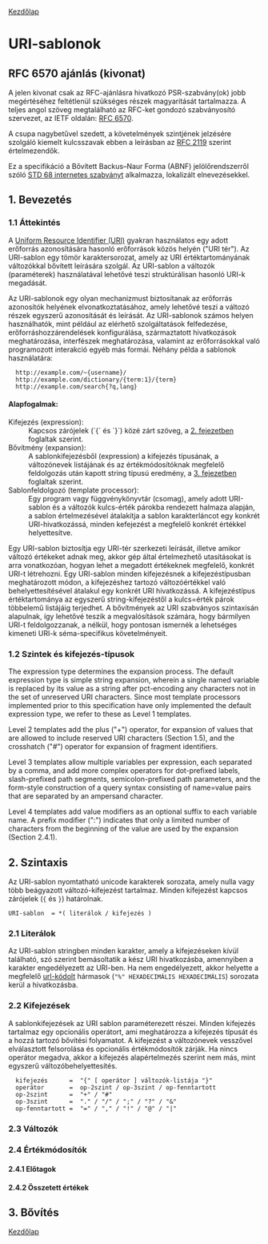 [Kezdőlap](../README.md)

# URI-sablonok

## RFC 6570 ajánlás (kivonat)

A jelen kivonat csak az RFC-ajánlásra hivatkozó PSR-szabvány(ok) jobb megértéséhez
feltétlenül szükséges részek magyarítását tartalmazza. A teljes angol szöveg megtalálható
az RFC-ket gondozó szabványosító szervezet, az IETF oldalán: [RFC 6570](https://datatracker.ietf.org/doc/html/rfc6570).

A csupa nagybetűvel szedett, a követelmények szintjének jelzésére szolgáló kiemelt
kulcsszavak ebben a leírásban az [RFC 2119](2119.md) szerint értelmezendők.

Ez a specifikáció a Bővített Backus–Naur Forma (ABNF) jelölőrendszerről szóló
[STD 68 internetes szabványt](5234.md) alkalmazza, lokalizált elnevezésekkel.

## 1. Bevezetés

### 1.1 Áttekintés

A [Uniform Resource Identifier (URI)](3986.md) gyakran használatos egy adott
erőforrás azonosítására hasonló erőforrások közös helyén ("URI tér"). Az URI-sablon
egy tömör karaktersorozat, amely az URI értéktartományának változókkal bővített
leírására szolgál. Az URI-sablon a változók (paraméterek) használatával lehetővé
teszi struktúrálisan hasonló URI-k megadását.

Az URI-sablonok egy olyan mechanizmust biztosítanak az erőforrás azonosítók helyének
elvonatkoztatásához, amely lehetővé teszi a változó részek egyszerű azonosítását
és leírását. Az URI-sablonok számos helyen használhatók, mint például az elérhető
szolgáltatások felfedezése, erőforráshozzárendelések konfigurálása, származtatott
hivatkozások meghatározása, interfészek meghatározása, valamint az erőforrásokkal
való programozott interakció egyéb más formái. Néhány példa a sablonok használatára:

```
  http://example.com/~{username}/
  http://example.com/dictionary/{term:1}/{term}
  http://example.com/search{?q,lang}

```

#### Alapfogalmak:

<dl>
  <dt>Kifejezés (expression):</dt>
  <dd>
    Kapcsos zárójelek (`{` és `}`) közé zárt szöveg, a <a href="#2-szintaxis">2. fejezetben</a>
    foglaltak szerint.
  </dd>
  <dt>Bővítmény (expansion):</dt>
  <dd>
    A sablonkifejezésből (expression) a kifejezés típusának, a változónevek listájának
    és az értékmódosítóknak megfelelő feldolgozás után kapott string típusú eredmény,
    a <a href="#3-bővítés">3. fejezetben</a> foglaltak szerint.
  </dd>
  <dt>Sablonfeldolgozó (template processor):</dt>
  <dd>
    Egy program vagy függvénykönyvtár (csomag), amely adott URI-sablon és a változók
    kulcs-érték párokba rendezett halmaza alapján, a sablon értelmezésével átalakítja
    a sablon karakterláncot egy konkrét URI-hivatkozássá, minden kefejezést a
    megfelelő konkrét értékkel helyettesítve.
  </dd>
</dl>

Egy URI-sablon biztosítja egy URI-tér szerkezeti leírását, illetve amikor változó
értékeket adnak meg, akkor gép által értelmezhető utasításokat is arra vonatkozóan,
hogyan lehet a megadott értékeknek megfelelő, konkrét URI-t létrehozni. Egy URI-sablon
minden kifejezésnek a kifejezéstípusban meghatározott módon, a kifejezéshez tartozó
változóértékkel való behelyettesítésével átalakul egy konkrét URI hivatkozássá.
A kifejezéstípus értéktartománya az egyszerű string-kifejezéstől a kulcs=érték párok
többelemű listájáig terjedhet. A bővítmények az URI szabványos szintaxisán alapulnak,
így lehetővé teszik a megvalósítások számára, hogy bármilyen URI-t feldolgozzanak,
a nélkül, hogy pontosan ismernék a lehetséges kimeneti URI-k séma-specifikus
követelményeit.

### 1.2 Szintek és kifejezés-típusok

The expression type determines the expansion
process.  The default expression type is simple string expansion,
wherein a single named variable is replaced by its value as a string
after pct-encoding any characters not in the set of unreserved URI
characters. Since most template processors implemented prior to this
specification have only implemented the default expression type, we
refer to these as Level 1 templates.

Level 2 templates add the plus ("+") operator, for expansion of
values that are allowed to include reserved URI characters
(Section 1.5), and the crosshatch ("#") operator for expansion of
fragment identifiers.

Level 3 templates allow multiple variables per expression, each
separated by a comma, and add more complex operators for dot-prefixed
labels, slash-prefixed path segments, semicolon-prefixed path
parameters, and the form-style construction of a query syntax
consisting of name=value pairs that are separated by an ampersand
character.

Level 4 templates add value modifiers as an optional suffix
to each variable name.  A prefix modifier (":") indicates that only a
limited number of characters from the beginning of the value are used
by the expansion (Section 2.4.1).

## 2. Szintaxis

Az URI-sablon nyomtatható unicode karakterek sorozata, amely nulla vagy több
beágyazott változó-kifejezést tartalmaz. Minden kifejezést kapcsos zárójelek
(`{` és `}`) határolnak.

```URI-sablon  = *( literálok / kifejezés )```

### 2.1 Literálok

Az URI-sablon stringben minden karakter, amely a kifejezéseken kívül található, szó
szerint bemásoltatik a kész URI hivatkozásba, amennyiben a karakter engedélyezett
az URI-ben. Ha nem engedélyezett, akkor helyette a megfelelő [url-kódolt](3986.md#21-url-kódolás)
hármasok (```"%" HEXADECIMÁLIS HEXADECIMÁLIS```) sorozata kerül a hivatkozásba.

### 2.2 Kifejezések

A sablonkifejezések az URI sablon paraméterezett részei. Minden kifejezés tartalmaz
egy opcionális operátort, ami meghatározza a kifejezés típusát és a hozzá tartozó
bővítési folyamatot. A kifejezést a változónevek vesszővel elválasztott felsorolása
és opcionális értékmódosítók zárják. Ha nincs operátor megadva, akkor a kifejezés
alapértelmezés szerint nem más, mint egyszerű változóbehelyettesítés.

```
  kifejezés      =  "{" [ operátor ] változók-listája "}"
  operátor       =  op-2szint / op-3szint / op-fenntartott
  op-2szint      =  "+" / "#"
  op-3szint      =  "." / "/" / ";" / "?" / "&"
  op-fenntartott =  "=" / "," / "!" / "@" / "|"
```

### 2.3 Változók

### 2.4 Értékmódosítók

#### 2.4.1 Előtagok

#### 2.4.2 Összetett értékek

## 3. Bővítés



[Kezdőlap](../README.md)

